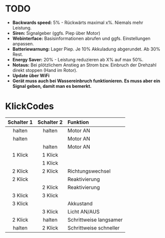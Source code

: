 # TODO

- **Backwards speed:** 5% - Rückwärts maximal x%. Niemals mehr Leistung.
- **Siren:** Signalgeber (ggfs. Piep über Motor)
- **Webinterface:** Basisinformationen abrufen und ggfs. Einstellungen anpassen.
- **Batteriewarnung:** Lager Piep. Je 10% Akkuladung abgerundet. Ab 30% Rest.
- **Energy Saver:** 20% - Leistung reduzieren ab X% auf max 50%.
- **Notaus:** Bei plötzlichem Anstieg an Strom bzw. Einbruch der Drehzahl direkt stoppen (Hand im Rotor).
- **Update über WiFi**
- **Gerät muss auch bei Wassereinbruch funktionieren. Es muss aber ein Signal geben, damit man es bemerkt.**

# KlickCodes

| Schalter 1 | Schalter 2 | Funktion |
|:----------:|:----------:|:---------|
| halten     | halten     | Motor AN |
| halten     |            | Motor AN |
|            | halten     | Motor AN |
| 1 Klick    | 1 Klick    |          |
|            | 1 Klick    |          |
| 2 Klick    | 2 Klick    | Richtungswechsel |
| 2 Klick    |            | Reaktivierung |
|            | 2 Klick    | Reaktivierung |
| 3 Klick    | 3 Klick    |           |
| 3 Klick    |            | Akkustand |
|            | 3 Klick    | Licht AN/AUS |
| 2 Klick    | halten     | Schrittweise langsamer |
| halten     | 2 Klick    | Schrittweise schneller |
